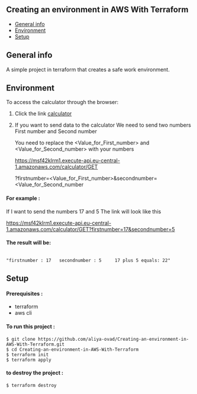 ##  Creating an environment in AWS With Terraform

* [General info](#general-info)
* [Environment](#environment)
* [Setup](#setup)

## General info
A simple project in terraform that creates a safe work environment.
	
## Environment

To access the calculator through the browser:
1. Click the link [calculator](https://msf42klrm1.execute-api.eu-central-1.amazonaws.com/calculator/GET)

2. If you want to send data to the calculator We need to send two numbers First number and Second number
   
   You need to replace the <Value_for_First_number> and <Value_for_Second_number> with your numbers

   https://msf42klrm1.execute-api.eu-central-1.amazonaws.com/calculator/GET
   
   ?firstnumber=<Value_for_First_number>&secondnumber=<Value_for_Second_number
   
 #### For example :  
 
 If I want to send the numbers 17 and 5 The link will look like this

 https://msf42klrm1.execute-api.eu-central-1.amazonaws.com/calculator/GET?firstnumber=17&secondnumber=5
   
#### The result will be:  
 ```
 
 "firstnumber : 17   secondnumber : 5     17 plus 5 equals: 22"
 
 ```
	
## Setup

#### Prerequisites :
* terraform
* aws cli

#### To run this project :

```
$ git clone https://github.com/aliya-ovad/Creating-an-environment-in-AWS-With-Terraform.git
$ cd Creating-an-environment-in-AWS-With-Terraform
$ terraform init
$ terraform apply
```
#### to destroy the project :

```
$ terraform destroy
```







